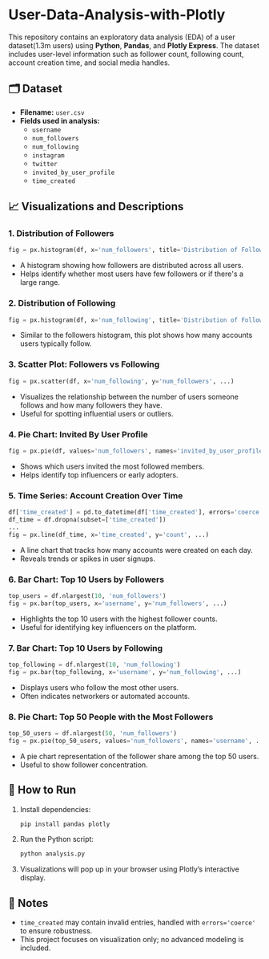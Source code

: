 # User-Data-Analysis-with-Plotly
This repository contains an exploratory data analysis (EDA) of a user dataset(1.3m users)  using **Python**, **Pandas**, and **Plotly Express**. The dataset includes user-level information such as follower count, following count, account creation time, and social media handles.
## 🗂 Dataset

- **Filename:** `user.csv`
- **Fields used in analysis:**
  - `username`
  - `num_followers`
  - `num_following`
  - `instagram`
  - `twitter`
  - `invited_by_user_profile`
  - `time_created`

## 📈 Visualizations and Descriptions

### 1. Distribution of Followers
```python
fig = px.histogram(df, x='num_followers', title='Distribution of Followers', nbins=30)
```
- A histogram showing how followers are distributed across all users.
- Helps identify whether most users have few followers or if there's a large range.

### 2. Distribution of Following
```python
fig = px.histogram(df, x='num_following', title='Distribution of Following', nbins=30)
```
- Similar to the followers histogram, this plot shows how many accounts users typically follow.

### 3. Scatter Plot: Followers vs Following
```python
fig = px.scatter(df, x='num_following', y='num_followers', ...)
```
- Visualizes the relationship between the number of users someone follows and how many followers they have.
- Useful for spotting influential users or outliers.

### 4. Pie Chart: Invited By User Profile
```python
fig = px.pie(df, values='num_followers', names='invited_by_user_profile', ...)
```
- Shows which users invited the most followed members.
- Helps identify top influencers or early adopters.

### 5. Time Series: Account Creation Over Time
```python
df['time_created'] = pd.to_datetime(df['time_created'], errors='coerce')
df_time = df.dropna(subset=['time_created'])
...
fig = px.line(df_time, x='time_created', y='count', ...)
```
- A line chart that tracks how many accounts were created on each day.
- Reveals trends or spikes in user signups.

### 6. Bar Chart: Top 10 Users by Followers
```python
top_users = df.nlargest(10, 'num_followers')
fig = px.bar(top_users, x='username', y='num_followers', ...)
```
- Highlights the top 10 users with the highest follower counts.
- Useful for identifying key influencers on the platform.

### 7. Bar Chart: Top 10 Users by Following
```python
top_following = df.nlargest(10, 'num_following')
fig = px.bar(top_following, x='username', y='num_following', ...)
```
- Displays users who follow the most other users.
- Often indicates networkers or automated accounts.

### 8. Pie Chart: Top 50 People with the Most Followers
```python
top_50_users = df.nlargest(50, 'num_followers')
fig = px.pie(top_50_users, values='num_followers', names='username', ...)
```
- A pie chart representation of the follower share among the top 50 users.
- Useful to show follower concentration.

## 🚀 How to Run

1. Install dependencies:
   ```bash
   pip install pandas plotly
   ```

2. Run the Python script:
   ```bash
   python analysis.py
   ```

3. Visualizations will pop up in your browser using Plotly’s interactive display.

## 📌 Notes

- `time_created` may contain invalid entries, handled with `errors='coerce'` to ensure robustness.
- This project focuses on visualization only; no advanced modeling is included.
